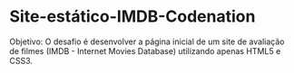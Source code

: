 # Site-estático-IMDB-Codenation
Objetivo: O desafio é desenvolver a página inicial de um site de avaliação de filmes (IMDB - Internet Movies Database) utilizando apenas HTML5 e CSS3.
